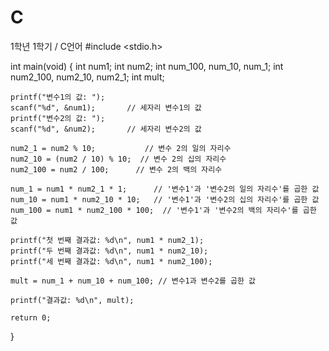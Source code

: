 # C
1학년 1학기 / C언어
#include <stdio.h>

int main(void)
{
	int num1;
	int num2;
	int num_100, num_10, num_1;
	int num2_100, num2_10, num2_1;
	int mult;

	printf("변수1의 값: ");
	scanf("%d", &num1);       // 세자리 변수1의 값
	printf("변수2의 값: ");
	scanf("%d", &num2);       // 세자리 변수2의 값

	num2_1 = num2 % 10;           // 변수 2의 일의 자리수
	num2_10 = (num2 / 10) % 10;  // 변수 2의 십의 자리수 
	num2_100 = num2 / 100;      // 변수 2의 백의 자리수

	num_1 = num1 * num2_1 * 1;      // '변수1'과 '변수2의 일의 자리수'를 곱한 값
	num_10 = num1 * num2_10 * 10;   // '변수1'과 '변수2의 십의 자리수'를 곱한 값
	num_100 = num1 * num2_100 * 100;  // '변수1'과 '변수2의 백의 자리수'를 곱한 값

	printf("첫 번째 결과값: %d\n", num1 * num2_1);
	printf("두 번째 결과값: %d\n", num1 * num2_10);
	printf("세 번째 결과값: %d\n", num1 * num2_100);

	mult = num_1 + num_10 + num_100; // 변수1과 변수2를 곱한 값

	printf("결과값: %d\n", mult);

	return 0;
}
